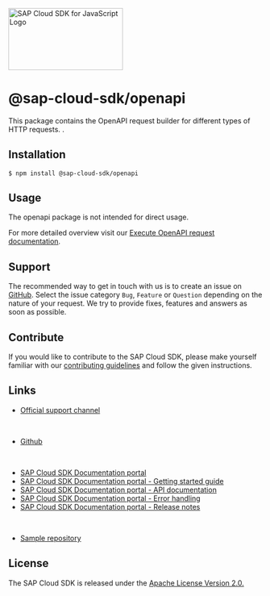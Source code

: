 <!-- sap-cloud-sdk-logo -->
<!-- This block is inserted by scripts/replace-common-readme.ts. Do not adjust it manually. -->
<a href="https://sap.com/s4sdk"><img src="https://help.sap.com/doc/2324e9c3b28748a4ae2ad08166d77675/1.0/en-US/logo-with-js.svg" alt="SAP Cloud SDK for JavaScript Logo" height="122.92" width="226.773"/></a>
<!-- sap-cloud-sdk-logo-stop -->

# @sap-cloud-sdk/openapi

This package contains the OpenAPI request builder for different types of HTTP requests.
.
## Installation

```
$ npm install @sap-cloud-sdk/openapi
```

## Usage

The openapi package is not intended for direct usage.

For more detailed overview visit our [Execute OpenAPI request documentation](https://sap.github.io/cloud-sdk/docs/js/features/openapi/execute-openapi-request).

<!-- sap-cloud-sdk-common-readme -->
<!-- This block is inserted by scripts/replace-common-readme.ts. Do not adjust it manually. -->
## Support

The recommended way to get in touch with us is to create an issue on [GitHub](https://github.com/SAP/cloud-sdk-js/issues).
Select the issue category `Bug`, `Feature` or `Question` depending on the nature of your request.
We try to provide fixes, features and answers as soon as possible.

## Contribute

If you would like to contribute to the SAP Cloud SDK, please make yourself familiar with our [contributing guidelines](https://github.com/SAP/cloud-sdk-js/blob/main/CONTRIBUTING.md) and follow the given instructions.

## Links
- [Official support channel](https://github.com/SAP/cloud-sdk-js/issues/new/choose)

<br>

- [Github](https://github.com/SAP/cloud-sdk-js)

<br>

- [SAP Cloud SDK Documentation portal](https://sap.github.io/cloud-sdk)
- [SAP Cloud SDK Documentation portal - Getting started guide](https://sap.github.io/cloud-sdk/docs/js/getting-started)
- [SAP Cloud SDK Documentation portal - API documentation](https://sap.github.io/cloud-sdk/api/latest)
- [SAP Cloud SDK Documentation portal - Error handling](https://sap.github.io/cloud-sdk/docs/js/features/error-handling)
- [SAP Cloud SDK Documentation portal - Release notes](https://sap.github.io/cloud-sdk/docs/js/release-notes-sap-cloud-sdk-for-javascript-and-typescript)

<br>

- [Sample repository](https://github.com/SAP-samples/cloud-sdk-js)

## License

The SAP Cloud SDK is released under the [Apache License Version 2.0.](http://www.apache.org/licenses/)
<!-- sap-cloud-sdk-common-readme-stop -->
